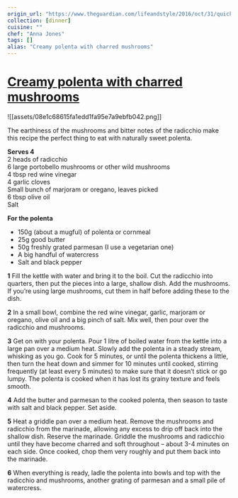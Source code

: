 ```yaml
---
origin_url: "https://www.theguardian.com/lifeandstyle/2016/oct/31/quick-saffron-polenta-bake-recipe-charred-mushrooms-anna-jones-the-modern-cook"
collection: [dinner]
cuisine: ""
chef: "Anna Jones"
tags: []
alias: "Creamy polenta with charred mushrooms"
---
```

# [Creamy polenta with charred mushrooms](https://www.theguardian.com/lifeandstyle/2016/oct/31/quick-saffron-polenta-bake-recipe-charred-mushrooms-anna-jones-the-modern-cook)

![[assets/08e1c68615fa1edd1fa95e7a9ebfb042.png]]


The earthiness of the mushrooms and bitter notes of the radicchio make this recipe the perfect thing to eat with naturally sweet polenta.

**Serves 4**  
2 heads of radicchio   
6 large portobello mushrooms or other wild mushrooms   
4 tbsp red wine vinegar  
4 garlic cloves  
Small bunch of marjoram or oregano, leaves picked   
6 tbsp olive oil  
Salt

**For the polenta**  
* 150g (about a mugful) of polenta or cornmeal  
* 25g good butter  
* 50g freshly grated parmesan (I use a vegetarian one)  
* A big handful of watercress  
* Salt and black pepper

**1** Fill the kettle with water and bring it to the boil. Cut the radicchio into quarters, then put the pieces into a large, shallow dish. Add the mushrooms. If you’re using large mushrooms, cut them in half before adding these to the dish.

**2** In a small bowl, combine the red wine vinegar, garlic, marjoram or oregano, olive oil and a big pinch of salt. Mix well, then pour over the radicchio and mushrooms.

**3** Get on with your polenta. Pour 1 litre of boiled water from the kettle into a large pan over a medium heat. Slowly add the polenta in a steady stream, whisking as you go. Cook for 5 minutes, or until the polenta thickens a little, then turn the heat down and simmer for 10 minutes until cooked, stirring frequently (at least every 5 minutes) to make sure that it doesn’t stick or go lumpy. The polenta is cooked when it has lost its grainy texture and feels smooth.

**4** Add the butter and parmesan to the cooked polenta, then season to taste with salt and black pepper. Set aside.

**5** Heat a griddle pan over a medium heat. Remove the mushrooms and radicchio from the marinade, allowing any excess to drip off back into the shallow dish. Reserve the marinade. Griddle the mushrooms and radicchio until they have become charred and soft throughout – about 3-4 minutes on each side. Once cooked, chop them very roughly and put them back into the marinade.

**6** When everything is ready, ladle the polenta into bowls and top with the radicchio and mushrooms, another grating of parmesan and a small pile of watercress.